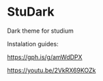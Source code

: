 # StuDark
Dark theme for studium

Instalation guides:

https://gph.is/g/amWdDPX

https://youtu.be/2VkRX69KOZk
